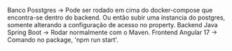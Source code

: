 Banco Posstgres -> Pode ser rodado em cima do docker-compose que encontra-se dentro do backend. Ou então subir uma instancia do postgres, somente alterando a configuração de acesso no property.
Backend Java Spring Boot -> Rodar normalmente com o Maven.
Frontend Angular 17 -> Comando no package, 'npm run start'.
